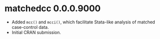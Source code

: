 # matchedcc 0.0.0.9000

* Added `mcc()` and `mcci()`, which facilitate Stata-like analysis of matched
  case-control data.
* Initial CRAN submission.
